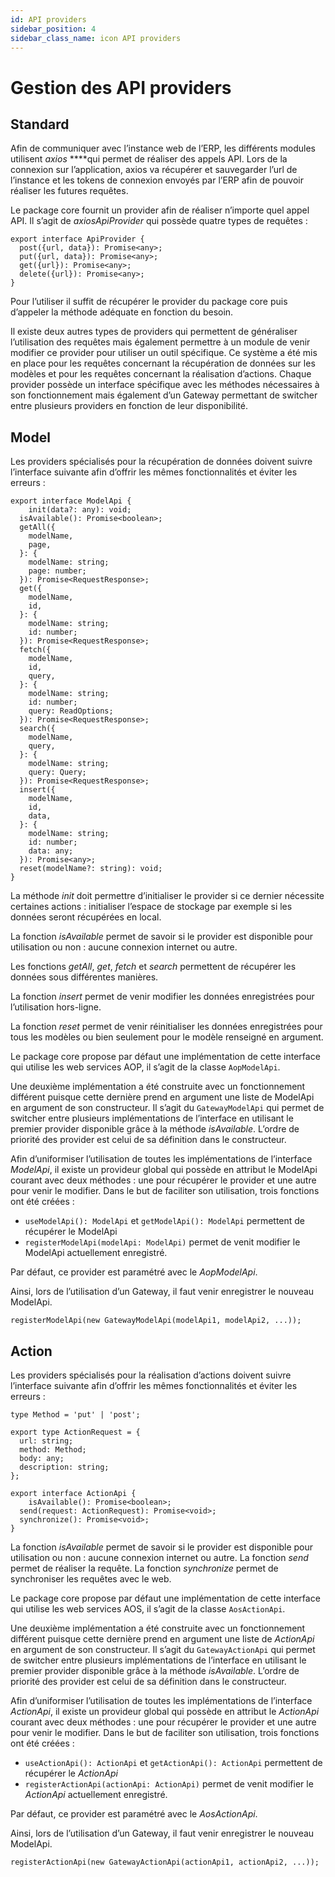 ```yaml
---
id: API providers
sidebar_position: 4
sidebar_class_name: icon API providers
---
```


# Gestion des API providers

##  Standard

Afin de communiquer avec l’instance web de l’ERP, les différents modules utilisent *axios* ****qui permet de réaliser des appels API. Lors de la connexion sur l’application, axios va récupérer et sauvegarder l’url de l’instance et les tokens de connexion envoyés par l’ERP afin de pouvoir réaliser les futures requêtes.

Le package core fournit un provider afin de réaliser n’importe quel appel API. Il s’agit de *axiosApiProvider* qui possède quatre types de requêtes :

```tsx
export interface ApiProvider {
  post({url, data}): Promise<any>;
  put({url, data}): Promise<any>;
  get({url}): Promise<any>;
  delete({url}): Promise<any>;
}
```

Pour l’utiliser il suffit de récupérer le provider du package core puis d’appeler la méthode adéquate en fonction du besoin.

Il existe deux autres types de providers qui permettent de généraliser l’utilisation des requêtes mais également permettre à un module de venir modifier ce provider pour utiliser un outil spécifique. Ce système a été mis en place pour les requêtes concernant la récupération de données sur les modèles et pour les requêtes concernant la réalisation d’actions. Chaque provider possède un interface spécifique avec les méthodes nécessaires à son fonctionnement mais également d’un Gateway permettant de switcher entre plusieurs providers en fonction de leur disponibilité.

## Model

Les providers spécialisés pour la récupération de données doivent suivre l’interface suivante afin d’offrir les mêmes fonctionnalités et éviter les erreurs :

```tsx
export interface ModelApi {
	init(data?: any): void;
  isAvailable(): Promise<boolean>;
  getAll({
    modelName,
    page,
  }: {
    modelName: string;
    page: number;
  }): Promise<RequestResponse>;
  get({
    modelName,
    id,
  }: {
    modelName: string;
    id: number;
  }): Promise<RequestResponse>;
  fetch({
    modelName,
    id,
    query,
  }: {
    modelName: string;
    id: number;
    query: ReadOptions;
  }): Promise<RequestResponse>;
  search({
    modelName,
    query,
  }: {
    modelName: string;
    query: Query;
  }): Promise<RequestResponse>;
  insert({
    modelName,
    id,
    data,
  }: {
    modelName: string;
    id: number;
    data: any;
  }): Promise<any>;
  reset(modelName?: string): void;
}
```

La méthode *init* doit permettre d’initialiser le provider si ce dernier nécessite certaines actions : initialiser l’espace de stockage par exemple si les données seront récupérées en local.

La fonction *isAvailable* permet de savoir si le provider est disponible pour utilisation ou non : aucune connexion internet ou autre.

Les fonctions *getAll*, *get*, *fetch* et *search* permettent de récupérer les données sous différentes manières.

La fonction *insert* permet de venir modifier les données enregistrées pour l’utilisation hors-ligne.

La fonction *reset* permet de venir réinitialiser les données enregistrées pour tous les modèles ou bien seulement pour le modèle renseigné en argument.

Le package core propose par défaut une implémentation de cette interface qui utilise les web services AOP, il s’agit de la classe `AopModelApi`.

Une deuxième implémentation a été construite avec un fonctionnement différent puisque cette dernière prend en argument une liste de ModelApi en argument de son constructeur. Il s’agit du `GatewayModelApi` qui permet de switcher entre plusieurs implémentations de l’interface en utilisant le premier provider disponible grâce à la méthode *isAvailable*. L’ordre de priorité des provider est celui de sa définition dans le constructeur.

Afin d’uniformiser l’utilisation de toutes les implémentations de l’interface *ModelApi*, il existe un provideur global qui possède en attribut le ModelApi courant avec deux méthodes : une pour récupérer le provider et une autre pour venir le modifier. Dans le but de faciliter son utilisation, trois fonctions ont été créées :

- `useModelApi(): ModelApi` et `getModelApi(): ModelApi` permettent de récupérer le ModelApi
- `registerModelApi(modelApi: ModelApi)` permet de venit modifier le ModelApi actuellement enregistré.

Par défaut, ce provider est paramétré avec le *AopModelApi*.

Ainsi, lors de l’utilisation d’un Gateway, il faut venir enregistrer le nouveau ModelApi.

```tsx
registerModelApi(new GatewayModelApi(modelApi1, modelApi2, ...));
```

## Action

Les providers spécialisés pour la réalisation d’actions doivent suivre l’interface suivante afin d’offrir les mêmes fonctionnalités et éviter les erreurs :

```tsx
type Method = 'put' | 'post';

export type ActionRequest = {
  url: string;
  method: Method;
  body: any;
  description: string;
};

export interface ActionApi {
	isAvailable(): Promise<boolean>;
  send(request: ActionRequest): Promise<void>;
  synchronize(): Promise<void>;
}
```

La fonction *isAvailable* permet de savoir si le provider est disponible pour utilisation ou non : aucune connexion internet ou autre. La fonction *send* permet de réaliser la requête. La fonction *synchronize* permet de synchroniser les requêtes avec le web.

Le package core propose par défaut une implémentation de cette interface qui utilise les web services AOS, il s’agit de la classe `AosActionApi`.

Une deuxième implémentation a été construite avec un fonctionnement différent puisque cette dernière prend en argument une liste de *ActionApi* en argument de son constructeur. Il s’agit du `GatewayActionApi` qui permet de switcher entre plusieurs implémentations de l’interface en utilisant le premier provider disponible grâce à la méthode *isAvailable*. L’ordre de priorité des provider est celui de sa définition dans le constructeur.

Afin d’uniformiser l’utilisation de toutes les implémentations de l’interface *ActionApi*, il existe un provideur global qui possède en attribut le *ActionApi* courant avec deux méthodes : une pour récupérer le provider et une autre pour venir le modifier. Dans le but de faciliter son utilisation, trois fonctions ont été créées :

- `useActionApi(): ActionApi` et `getActionApi(): ActionApi` permettent de récupérer le *ActionApi*
- `registerActionApi(actionApi: ActionApi)` permet de venit modifier le *ActionApi* actuellement enregistré.

Par défaut, ce provider est paramétré avec le *AosActionApi*.

Ainsi, lors de l’utilisation d’un Gateway, il faut venir enregistrer le nouveau ModelApi.

```tsx
registerActionApi(new GatewayActionApi(actionApi1, actionApi2, ...));
```
